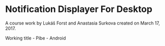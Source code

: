 Notification Displayer For Desktop
====

A course work by Lukáš Forst and Anastasia Surkova created on March 17, 2017.

Working title - Pibe - Android
